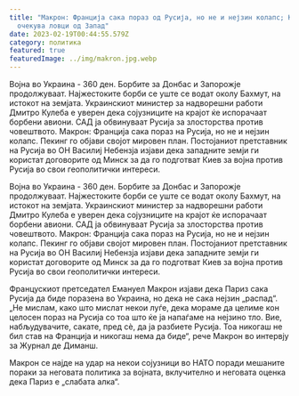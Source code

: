 ```yaml
---
title: "Макрон: Франција сака пораз од Русија, но не и нејзин колапс; Кулеба
  очекува ловци од Запад"
date: 2023-02-19T00:44:55.579Z
category: политика
featured: true
featuredImage: ../img/makron.jpg.webp
---
```


Војна во Украина - 360 ден. Борбите за Донбас и Запорожје продолжуваат. Најжестоките борби се уште се водат околу Бахмут, на истокот на земјата. Украинскиот министер за надворешни работи Дмитро Кулеба е уверен дека сојузниците на крајот ќе испорачаат борбени авиони. САД ја обвинуваат Русија за злосторства против човештвото. Макрон: Франција сака пораз на Русија, но не и нејзин колапс. Пекинг го објави својот мировен план. Постојаниот претставник на Русија во ОН Василиј Небензја изјави дека западните земји ги користат договорите од Минск за да го подготват Киев за војна против Русија во свои геополитички интереси.

Војна во Украина - 360 ден. Борбите за Донбас и Запорожје продолжуваат. Најжестоките борби се уште се водат околу Бахмут, на истокот на земјата. Украинскиот министер за надворешни работи Дмитро Кулеба е уверен дека сојузниците на крајот ќе испорачаат борбени авиони. САД ја обвинуваат Русија за злосторства против човештвото. Макрон: Франција сака пораз на Русија, но не и нејзин колапс. Пекинг го објави својот мировен план. Постојаниот претставник на Русија во ОН Василиј Небензја изјави дека западните земји ги користат договорите од Минск за да го подготват Киев за војна против Русија во свои геополитички интереси.

Францускиот претседател Емануел Макрон изјави дека Париз сака Русија да биде поразена во Украина, но дека не сака нејзин „распад“.
„Не мислам, како што мислат некои луѓе, дека мораме да целиме кон целосен пораз на Русија со тоа што ќе ја напаѓаме на нејзино тло. Вие, набљудувачите, сакате, пред сè, да ја разбиете Русија. Тоа никогаш не бил став на Франција и никогаш нема да биде“, рече Макрон во интервју за Журнал де Диманш.

Макрон се најде на удар на некои сојузници во НАТО поради мешаните пораки за неговата политика за војната, вклучително и неговата оценка дека Париз е „слабата алка“.
